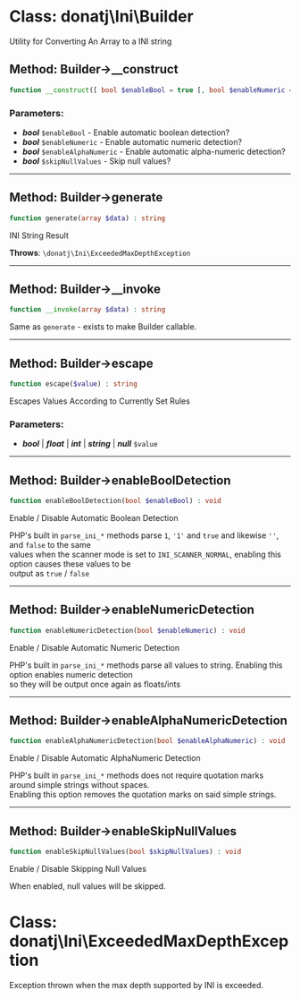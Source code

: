 # Class: donatj\Ini\Builder

Utility for Converting An Array to a INI string

## Method: Builder->__construct

```php
function __construct([ bool $enableBool = true [, bool $enableNumeric = true [, bool $enableAlphaNumeric = true [, bool $skipNullValues = false]]]])
```

### Parameters:

- ***bool*** `$enableBool` - Enable automatic boolean detection?
- ***bool*** `$enableNumeric` - Enable automatic numeric detection?
- ***bool*** `$enableAlphaNumeric` - Enable automatic alpha-numeric detection?
- ***bool*** `$skipNullValues` - Skip null values?

---

## Method: Builder->generate

```php
function generate(array $data) : string
```

INI String Result

**Throws**: `\donatj\Ini\ExceededMaxDepthException`

---

## Method: Builder->__invoke

```php
function __invoke(array $data) : string
```

Same as `generate` - exists to make Builder callable.

---

## Method: Builder->escape

```php
function escape($value) : string
```

Escapes Values According to Currently Set Rules

### Parameters:

- ***bool*** | ***float*** | ***int*** | ***string*** | ***null*** `$value`

---

## Method: Builder->enableBoolDetection

```php
function enableBoolDetection(bool $enableBool) : void
```

Enable / Disable Automatic Boolean Detection  
  
PHP's built in `parse_ini_*` methods parse `1`, `'1'` and `true` and likewise `''`, and `false` to the same  
values when the scanner mode is set to `INI_SCANNER_NORMAL`, enabling this option causes these values to be  
output as `true` / `false`

---

## Method: Builder->enableNumericDetection

```php
function enableNumericDetection(bool $enableNumeric) : void
```

Enable / Disable Automatic Numeric Detection  
  
PHP's built in `parse_ini_*` methods parse all values to string. Enabling this option enables numeric detection  
so they will be output once again as floats/ints

---

## Method: Builder->enableAlphaNumericDetection

```php
function enableAlphaNumericDetection(bool $enableAlphaNumeric) : void
```

Enable / Disable Automatic AlphaNumeric Detection  
  
PHP's built in `parse_ini_*` methods does not require quotation marks around simple strings without spaces.  
Enabling this option removes the quotation marks on said simple strings.

---

## Method: Builder->enableSkipNullValues

```php
function enableSkipNullValues(bool $skipNullValues) : void
```

Enable / Disable Skipping Null Values  
  
When enabled, null values will be skipped.

# Class: donatj\Ini\ExceededMaxDepthException

Exception thrown when the max depth supported by INI is exceeded.